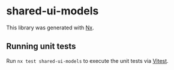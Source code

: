 # shared-ui-models

This library was generated with [Nx](https://nx.dev).

## Running unit tests

Run `nx test shared-ui-models` to execute the unit tests via [Vitest](https://vitest.dev/).

